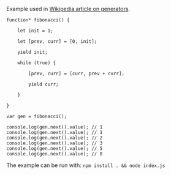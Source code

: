 Example used in [Wikipedia article on generators](https://en.wikipedia.org/w/index.php?title=Generator_(computer_programming)#ECMAScript).

    function* fibonacci() {

        let init = 1;

        let [prev, curr] = [0, init];

        yield init;

        while (true) {

            [prev, curr] = [curr, prev + curr];

            yield curr;

        }

    }

    var gen = fibonacci();

    console.log(gen.next().value); // 1
    console.log(gen.next().value); // 1
    console.log(gen.next().value); // 2
    console.log(gen.next().value); // 3
    console.log(gen.next().value); // 5
    console.log(gen.next().value); // 8

The example can be run with: `npm install . && node index.js`
